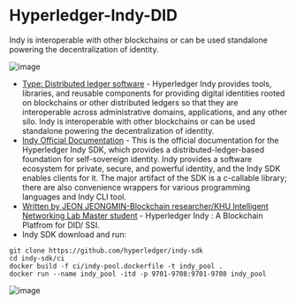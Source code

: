 # Hyperledger-Indy-DID
Indy is interoperable with other blockchains or can be used standalone powering the decentralization of identity.

![image](https://github.com/af4092/Hyperledger-Indy-DID/assets/24220136/69d84b88-d4ad-4028-81cc-26033a88afdc)

- [Type: Distributed ledger software](https://www.hyperledger.org/use/hyperledger-indy) - Hyperledger Indy provides tools, libraries, and reusable components for providing digital identities rooted on blockchains or other distributed ledgers so that they are interoperable across administrative domains, applications, and any other silo. Indy is interoperable with other blockchains or can be used standalone powering the decentralization of identity.
- [Indy Official Documentation](https://indy.readthedocs.io/en/latest/) - This is the official documentation for the Hyperledger Indy SDK, which provides a distributed-ledger-based foundation for self-sovereign identity. Indy provides a software ecosystem for private, secure, and powerful identity, and the Indy SDK enables clients for it. The major artifact of the SDK is a c-callable library; there are also convenience wrappers for various programming languages and Indy CLI tool.
- [Written by JEON JEONGMIN-Blockchain researcher/KHU Intelligent Networking Lab Master student](https://dennis-jeon.medium.com/hyperledger-indy-fc196c8dc4ff) - Hyperledger Indy : A Blockchain Platfrom for DID/ SSI.
- Indy SDK download and run:
```
git clone https://github.com/hyperledger/indy-sdk
cd indy-sdk/ci
docker build -f ci/indy-pool.dockerfile -t indy_pool .
docker run --name indy_pool -itd -p 9701-9708:9701-9708 indy_pool
```
![image](https://github.com/af4092/Hyperledger-Indy-DID/assets/24220136/1b9e50f5-94de-4d85-bcc4-8816f9460852)


